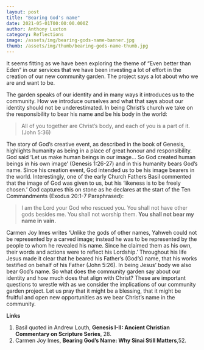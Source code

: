 ```yaml
---
layout: post
title: "Bearing God's name"
date: 2021-05-01T00:00:00.000Z
author: Anthony Luxton
category: Reflections
image: /assets/img/bearing-gods-name-banner.jpg
thumb: /assets/img/thumb/bearing-gods-name-thumb.jpg
---
```

It seems fitting as we have been exploring the theme of “Even better than Eden” in our services that we have been investing a lot of effort in the creation of our new community garden. The project says a lot about who we are and want to be. 

The garden speaks of our identity and in many ways it introduces us to the community. How we introduce ourselves and what that says about our identity should not be underestimated. In being Christ’s church we take on the responsibility to bear his name and be his body in the world:

> All of you together are Christ’s body, and each of you is a part of it. (John 5:36)

The story of God’s creative event, as described in the book of Genesis, highlights humanity as being in a place of great honour and responsibility. God said ‘Let us make human beings in our image… So God created human beings in his own image’ (Genesis 1:26-27) and in this humanity bears God’s name. Since his creation event, God intended us to be his image bearers in the world. Interestingly, one of the early Church Fathers Basil commented that the image of God was given to us, but his ‘likeness is to be freely chosen.’  God captures this on stone as he declares at the start of the Ten Commandments (Exodus 20:1-7 Paraphrased):

> I am the Lord your God who rescued you.
> You shall not have other gods besides me.
> You shall not worship them.
> **You shall not bear my name in vain.**

Carmen Joy Imes writes ‘Unlike the gods of other names, Yahweh could not be represented by a carved image; instead he was to be represented by the people to whom he revealed his name. Since he claimed them as his own, their words and actions were to reflect his Lordship.’  Throughout his life Jesus made it clear that he beared his Father’s (God’s) name, that his works testified on behalf of his Father (John 5:26). In being Jesus’ body we also bear God’s name. So what does the community garden say about our identity and how much does that align with Christ? These are important questions to wrestle with as we consider the implications of our community garden project. Let us pray that it might be a blessing, that it might be fruitful and open new opportunities as we bear Christ’s name in the community.


**Links**

1.   Basil quoted in Andrew Louth, **Genesis I-II: Ancient Christian Commentary on Scripture Series**, 28.
2.   Carmen Joy Imes, **Bearing God’s Name: Why Sinai Still Matters**,52.